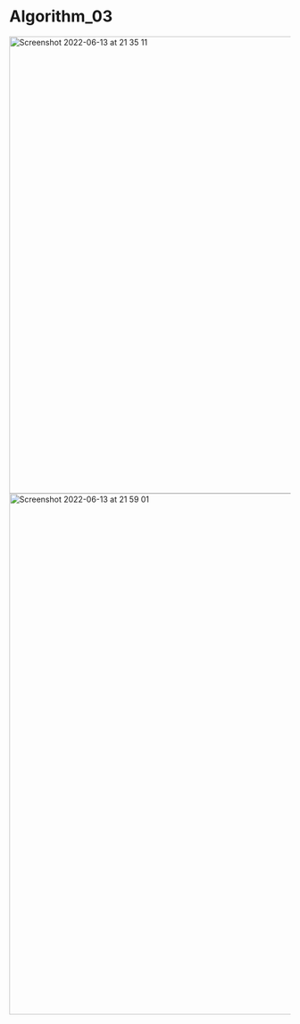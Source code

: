 # Algorithm_03
<img width="819" alt="Screenshot 2022-06-13 at 21 35 11" src="https://user-images.githubusercontent.com/107252108/173356756-dd761098-b0ec-432b-ad04-90633bb4d25b.png">
<img width="934" alt="Screenshot 2022-06-13 at 21 59 01" src="https://user-images.githubusercontent.com/107252108/173359437-35d587d6-1640-4f06-9b06-8986bb303404.png">
